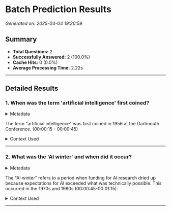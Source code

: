 # Batch Prediction Results

*Generated on: 2025-04-04 19:20:59*

## Summary

- **Total Questions:** 2
- **Successfully Answered:** 2 (100.0%)
- **Cache Hits:** 0 (0.0%)
- **Average Processing Time:** 2.22s

---

## Detailed Results

### 1. When was the term 'artificial intelligence' first coined?

<details>
<summary>Metadata</summary>

| Property | Value |
|----------|-------|
| Video Timestamp | 00:00:00 |
| Processing Time | 1.44s |
| Context Selection Time | 2.86102294921875e-06 |
| Api Call Time | 1.4385733604431152 |
| Model | gemini-1.5-pro |
| Context Length | 6414 chars |
| Question Index | 0 |
| Cache Hit | False |
| Batch Time | 3.0029385089874268 |
| Batch Index | 0 |
| Related Indices | [] |

</details>

The term "artificial intelligence" was first coined in 1956 at the Dartmouth Conference. (00:00:15 - 00:00:45)


<details>
<summary>Context Used</summary>

```
 00:00:00 - 00:00:15 Hello everyone. Today I want to talk about the fascinating world of artificial intelligence and how it's transforming our lives. I'm going to cover several key aspects including the history of AI, current applications, and future possibilities. 00:00:15 - 00:00:45 Let's start with a brief history. The term "artificial intelligence" was first coined in 1956 at the Dartmouth Conference, organized by John McCarthy. This conference is widely considered the birthplace of AI as a ...
```

</details>

---

### 2. What was the 'AI winter' and when did it occur?

<details>
<summary>Metadata</summary>

| Property | Value |
|----------|-------|
| Video Timestamp | 00:00:00 |
| Processing Time | 3.00s |
| Context Selection Time | 1.6689300537109375e-06 |
| Api Call Time | 3.0024924278259277 |
| Model | gemini-1.5-pro |
| Context Length | 6414 chars |
| Question Index | 1 |
| Cache Hit | False |
| Batch Time | 3.0029385089874268 |
| Batch Index | 0 |
| Related Indices | [] |

</details>

The "AI winter" refers to a period when funding for AI research dried up because expectations for AI exceeded what was technically possible.  This occurred in the 1970s and 1980s (00:00:45-00:01:15).


<details>
<summary>Context Used</summary>

```
 00:00:00 - 00:00:15 Hello everyone. Today I want to talk about the fascinating world of artificial intelligence and how it's transforming our lives. I'm going to cover several key aspects including the history of AI, current applications, and future possibilities. 00:00:15 - 00:00:45 Let's start with a brief history. The term "artificial intelligence" was first coined in 1956 at the Dartmouth Conference, organized by John McCarthy. This conference is widely considered the birthplace of AI as a ...
```

</details>

---

